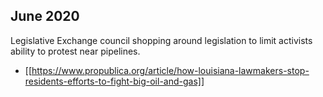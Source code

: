 ## June 2020

Legislative Exchange council shopping around legislation to limit activists ability to protest near pipelines. 

* [[https://www.propublica.org/article/how-louisiana-lawmakers-stop-residents-efforts-to-fight-big-oil-and-gas]]